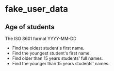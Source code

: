 # fake_user_data
## Age of students
The ISO 8601 format YYYY-MM-DD
- Find the oldest student's first name.
- Find the youngest student's first name.
- Find older than 15 years students' full  names.
- Find the younger than 15 years students' names.


